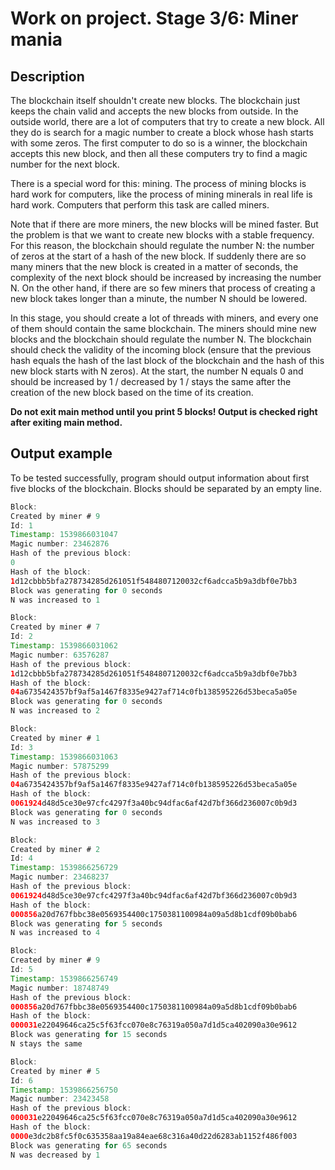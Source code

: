 # Work on project. Stage 3/6: Miner mania

## Description

The blockchain itself shouldn't create new blocks. The blockchain just keeps the chain valid and accepts the new blocks from outside. In the outside world, there are a lot of computers that try to create a new block. All they do is search for a magic number to create a block whose hash starts with some zeros. The first computer to do so is a winner, the blockchain accepts this new block, and then all these computers try to find a magic number for the next block.

There is a special word for this: mining. The process of mining blocks is hard work for computers, like the process of mining minerals in real life is hard work. Computers that perform this task are called miners.

Note that if there are more miners, the new blocks will be mined faster. But the problem is that we want to create new blocks with a stable frequency. For this reason, the blockchain should regulate the number N: the number of zeros at the start of a hash of the new block. If suddenly there are so many miners that the new block is created in a matter of seconds, the complexity of the next block should be increased by increasing the number N. On the other hand, if there are so few miners that process of creating a new block takes longer than a minute, the number N should be lowered.

In this stage, you should create a lot of threads with miners, and every one of them should contain the same blockchain. The miners should mine new blocks and the blockchain should regulate the number N. The blockchain should check the validity of the incoming block (ensure that the previous hash equals the hash of the last block of the blockchain and the hash of this new block starts with N zeros). At the start, the number N equals 0 and should be increased by 1 / decreased by 1 / stays the same after the creation of the new block based on the time of its creation.

**Do not exit main method until you print 5 blocks! Output is checked right after exiting main method.**

## Output example

To be tested successfully, program should output information about first five blocks of the blockchain. Blocks should be separated by an empty line.

``` java
Block:
Created by miner # 9
Id: 1
Timestamp: 1539866031047
Magic number: 23462876
Hash of the previous block:
0
Hash of the block:
1d12cbbb5bfa278734285d261051f5484807120032cf6adcca5b9a3dbf0e7bb3
Block was generating for 0 seconds
N was increased to 1

Block:
Created by miner # 7
Id: 2
Timestamp: 1539866031062
Magic number: 63576287
Hash of the previous block:
1d12cbbb5bfa278734285d261051f5484807120032cf6adcca5b9a3dbf0e7bb3
Hash of the block:
04a6735424357bf9af5a1467f8335e9427af714c0fb138595226d53beca5a05e
Block was generating for 0 seconds
N was increased to 2

Block:
Created by miner # 1
Id: 3
Timestamp: 1539866031063
Magic number: 57875299
Hash of the previous block:
04a6735424357bf9af5a1467f8335e9427af714c0fb138595226d53beca5a05e
Hash of the block:
0061924d48d5ce30e97cfc4297f3a40bc94dfac6af42d7bf366d236007c0b9d3
Block was generating for 0 seconds
N was increased to 3

Block:
Created by miner # 2
Id: 4
Timestamp: 1539866256729
Magic number: 23468237
Hash of the previous block:
0061924d48d5ce30e97cfc4297f3a40bc94dfac6af42d7bf366d236007c0b9d3
Hash of the block:
000856a20d767fbbc38e0569354400c1750381100984a09a5d8b1cdf09b0bab6
Block was generating for 5 seconds
N was increased to 4

Block:
Created by miner # 9
Id: 5
Timestamp: 1539866256749
Magic number: 18748749
Hash of the previous block:
000856a20d767fbbc38e0569354400c1750381100984a09a5d8b1cdf09b0bab6
Hash of the block:
000031e22049646ca25c5f63fcc070e8c76319a050a7d1d5ca402090a30e9612
Block was generating for 15 seconds
N stays the same

Block:
Created by miner # 5
Id: 6
Timestamp: 1539866256750
Magic number: 23423458
Hash of the previous block:
000031e22049646ca25c5f63fcc070e8c76319a050a7d1d5ca402090a30e9612
Hash of the block:
0000e3dc2b8fc5f0c635358aa19a84eae68c316a40d22d6283ab1152f486f003
Block was generating for 65 seconds
N was decreased by 1
```
